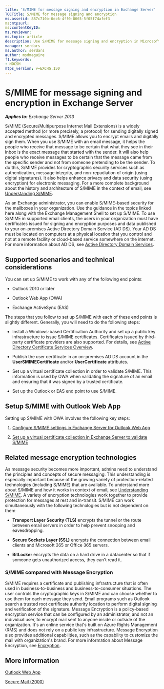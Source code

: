 ```yaml
---
title: 'S/MIME for message signing and encryption in Exchange Server'
TOCTitle: S/MIME for message signing and encryption
ms.assetid: 887c710b-0ec6-4ff0-8065-5f05f74afef3
ms:mtpsurl:
ms:contentKeyID:
ms.reviewer:
ms.topic: article
description: Use S/MIME for message signing and encryption in Microsoft Exchange Server
manager: serdars
ms.author: serdars
author: msdmaguire
f1.keywords:
- NOCSH
mtps_version: v=EXCHG.150
---
```


# S/MIME for message signing and encryption in Exchange Server

_**Applies to:** Exchange Server 2013_

S/MIME (Secure/Multipurpose Internet Mail Extensions) is a widely accepted method (or more precisely, a protocol) for sending digitally signed and encrypted messages. S/MIME allows you to encrypt emails and digitally sign them. When you use S/MIME with an email message, it helps the people who receive that message to be certain that what they see in their inbox is the exact message that started with the sender. It will also help people who receive messages to be certain that the message came from the specific sender and not from someone pretending to be the sender. To do this, S/MIME provides for cryptographic security services such as authentication, message integrity, and non-repudiation of origin (using digital signatures). It also helps enhance privacy and data security (using encryption) for electronic messaging. For a more complete background about the history and architecture of S/MIME in the context of email, see [Understanding S/MIME](/previous-versions/tn-archive/aa995740(v=exchg.65)).

As an Exchange administrator, you can enable S/MIME-based security for the mailboxes in your organization. Use the guidance in the topics linked here along with the Exchange Management Shell to set up S/MIME. To use S/MIME in supported email clients, the users in your organization must have certificates issued for signing and encryption purposes and data published to your on-premises Active Directory Domain Service (AD DS). Your AD DS must be located on computers at a physical location that you control and not at a remote facility or cloud-based service somewhere on the internet. For more information about AD DS, see [Active Directory Domain Services](/windows-server/identity/ad-ds/get-started/virtual-dc/active-directory-domain-services-overview).

## Supported scenarios and technical considerations

You can set up S/MIME to work with any of the following end points:

- Outlook 2010 or later

- Outlook Web App (OWA)

- Exchange ActiveSync (EAS)

The steps that you follow to set up S/MIME with each of these end points is slightly different. Generally, you will need to do the following steps:

- Install a Windows-based Certification Authority and set up a public key infrastructure to issue S/MIME certificates. Certificates issued by third-party certificate providers are also supported. For details, see [Active Directory Certificate Services Overview](/previous-versions/windows/it-pro/windows-server-2012-R2-and-2012/hh831740(v=ws.11)).

- Publish the user certificate in an on-premises AD DS account in the **UserSMIMECertificate** and/or **UserCertificate** attributes.

- Set up a virtual certificate collection in order to validate S/MIME. This information is used by OWA when validating the signature of an email and ensuring that it was signed by a trusted certificate.

- Set up the Outlook or EAS end point to use S/MIME.

## Setup S/MIME with Outlook Web App

Setting up S/MIME with OWA involves the following key steps:

1. [Configure S/MIME settings in Exchange Server for Outlook Web App](configure-s-mime-settings-for-outlook-web-app.md)

2. [Set up a virtual certificate collection in Exchange Server to validate S/MIME](set-up-virtual-certificate-collection-to-validate-s-mime.md)

## Related message encryption technologies

As message security becomes more important, admins need to understand the principles and concepts of secure messaging. This understanding is especially important because of the growing variety of protection-related technologies (including S/MIME) that are available. To understand more about S/MIME and how it works in context of email, see [Understanding S/MIME](/previous-versions/tn-archive/aa995740(v=exchg.65)). A variety of encryption technologies work together to provide protection for messages at rest and in-transit. S/MIME can work simultaneously with the following technologies but is not dependent on them:

- **Transport Layer Security (TLS)** encrypts the tunnel or the route between email servers in order to help prevent snooping and eavesdropping.

- **Secure Sockets Layer (SSL)** encrypts the connection between email clients and Microsoft 365 or Office 365 servers.

- **BitLocker** encrypts the data on a hard drive in a datacenter so that if someone gets unauthorized access, they can't read it.

### S/MIME compared with Message Encryption

S/MIME requires a certificate and publishing infrastructure that is often used in business-to-business and business-to-consumer situations. The user controls the cryptographic keys in S/MIME and can choose whether to use them for each message they send. Email programs such as Outlook search a trusted root certificate authority location to perform digital signing and verification of the signature. Message Encryption is a policy-based encryption service that can be configured by an administrator, and not an individual user, to encrypt mail sent to anyone inside or outside of the organization. It's an online service that's built on Azure Rights Management (RMS) and does not rely on a public key infrastructure. Message Encryption also provides additional capabilities, such as the capability to customize the mail with organization's brand. For more information about Message Encryption, see [Encryption](/microsoft-365/compliance/encryption).

## More information

[Outlook Web App](outlook-web-app-exchange-2013-help.md)

[Secure Mail (2000)](/previous-versions/windows/it-pro/windows-2000-server/cc962043(v=technet.10))
